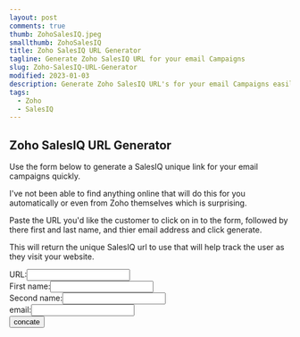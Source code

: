 ```yaml
---
layout: post
comments: true
thumb: ZohoSalesIQ.jpeg
smallthumb: ZohoSalesIQ
title: Zoho SalesIQ URL Generator
tagline: Generate Zoho SalesIQ URL for your email Campaigns
slug: Zoho-SalesIQ-URL-Generator
modified: 2023-01-03
description: Generate Zoho SalesIQ URL's for your email Campaigns easily.
tags:
  - Zoho
  - SalesIQ
---
```


## Zoho SalesIQ URL Generator

Use the form below to generate a SalesIQ unique link for your email campaigns quickly. 

I've not been able to find anything online that will do this for you automatically or even from Zoho themselves which is surprising. 

Paste the URL you'd like the customer to click on in to the form, followed by there first and last name, and thier email address and click generate. 

This will return the unique SalesIQ url to use that will help track the user as they visit your website. 

URL:<input type="text" id=url><br>
First name:<input type="text" id="firstname"><br>
Second name:<input type="text" id="secondname"><br>
email:<input type="text" id=email><br>
<input type="button" id="addbutton" value="concate" onClick="addTwoStrings()">
<script>
function addTwoStrings()
{
var f1=document.getElementById("url").value;
var f2=document.getElementById("firstname").value;
var f3=document.getElementById("secondname").value;
var f4=document.getElementById("email").value;
var result=f1+"?siq_name="f2+"%20"+f3+"&siq_email="+f4;
document.write(result);
}
</script>
